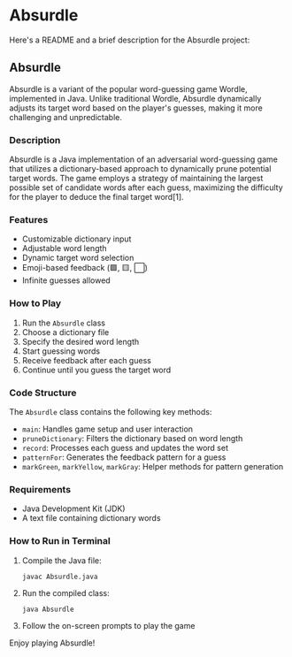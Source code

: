 # Absurdle

Here's a README and a brief description for the Absurdle project:

## Absurdle

Absurdle is a variant of the popular word-guessing game Wordle, implemented in Java. Unlike traditional Wordle, Absurdle dynamically adjusts its target word based on the player's guesses, making it more challenging and unpredictable.

### Description

Absurdle is a Java implementation of an adversarial word-guessing game that utilizes a dictionary-based approach to dynamically prune potential target words. The game employs a strategy of maintaining the largest possible set of candidate words after each guess, maximizing the difficulty for the player to deduce the final target word[1].

### Features

- Customizable dictionary input
- Adjustable word length
- Dynamic target word selection
- Emoji-based feedback (🟩, 🟨, ⬜)
- Infinite guesses allowed

### How to Play

1. Run the `Absurdle` class
2. Choose a dictionary file
3. Specify the desired word length
4. Start guessing words
5. Receive feedback after each guess
6. Continue until you guess the target word

### Code Structure

The `Absurdle` class contains the following key methods:

- `main`: Handles game setup and user interaction
- `pruneDictionary`: Filters the dictionary based on word length
- `record`: Processes each guess and updates the word set
- `patternFor`: Generates the feedback pattern for a guess
- `markGreen`, `markYellow`, `markGray`: Helper methods for pattern generation

### Requirements

- Java Development Kit (JDK)
- A text file containing dictionary words

### How to Run in Terminal

1. Compile the Java file:
   ```
   javac Absurdle.java
   ```
2. Run the compiled class:
   ```
   java Absurdle
   ```
3. Follow the on-screen prompts to play the game

Enjoy playing Absurdle!

